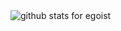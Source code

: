 <img  src="https://github-readme-stats.vercel.app/api?username=anteriovieira&show_icons=true&icon_color=0366d6&bg_color=ffffff&hide_title=true" alt="github stats for egoist">

<!--
**anteriovieira/anteriovieira** is a ✨ _special_ ✨ repository because its `README.md` (this file) appears on your GitHub profile.

Here are some ideas to get you started:

- 🔭 I’m currently working on ...
- 🌱 I’m currently learning ...
- 👯 I’m looking to collaborate on ...
- 🤔 I’m looking for help with ...
- 💬 Ask me about ...
- 📫 How to reach me: ...
- 😄 Pronouns: ...
- ⚡ Fun fact: ...
-->
